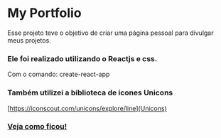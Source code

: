 # My Portfolio
Esse projeto teve o  objetivo de criar uma página pessoal para divulgar meus projetos.

### Ele foi realizado utilizando o Reactjs e css.
Com o comando:  create-react-app

### Também utilizei a biblioteca de ícones Unicons
[https://iconscout.com/unicons/explore/line](Unicons) 

### [Veja como ficou!](https://my-portfolio-2nlo.vercel.app/)




